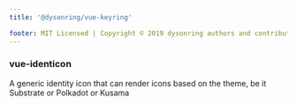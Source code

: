 ```yaml
---
title: '@dysonring/vue-keyring'

footer: MIT Licensed | Copyright © 2019 dysonring authors and contributors
---
```


### vue-identicon
A generic identity icon that can render icons based on the theme, be it Substrate or Polkadot or Kusama
